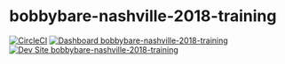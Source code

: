 # bobbybare-nashville-2018-training

[![CircleCI](https://circleci.com/gh/nashville-2018-training/bobbybare-nashville-2018-training.svg?style=shield)](https://circleci.com/gh/nashville-2018-training/bobbybare-nashville-2018-training)
[![Dashboard bobbybare-nashville-2018-training](https://img.shields.io/badge/dashboard-bobbybare_nashville_2018_training-yellow.svg)](https://dashboard.pantheon.io/sites/28e02c39-c53f-4e9f-9399-ea567c32519f#dev/code)
[![Dev Site bobbybare-nashville-2018-training](https://img.shields.io/badge/site-bobbybare_nashville_2018_training-blue.svg)](http://dev-bobbybare-nashville-2018-training.pantheonsite.io/)